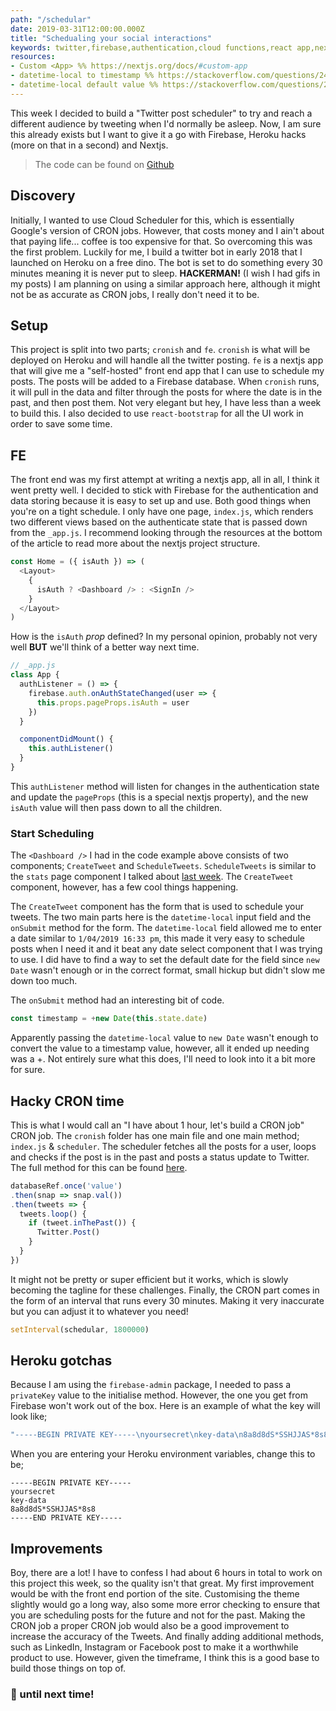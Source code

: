 ```yaml
---
path: "/schedular"
date: 2019-03-31T12:00:00.000Z
title: "Schedualing your social interactions"
keywords: twitter,firebase,authentication,cloud functions,react app,nextjs,cron
resources:
- Custom <App> %% https://nextjs.org/docs/#custom-app
- datetime-local to timestamp %% https://stackoverflow.com/questions/24691501/how-to-convert-datetime-local-to-datetime-while-storing-and-retrieving-from-data
- datetime-local default value %% https://stackoverflow.com/questions/24468518/html5-input-datetime-local-default-value-of-today-and-current-time
---
```


This week I decided to build a "Twitter post scheduler" to try and reach a different audience by tweeting when I'd normally be asleep. Now, I am sure this already exists but I want to give it a go with Firebase, Heroku hacks (more on that in a second) and Nextjs.

> The code can be found on [Github](https://github.com/myweekinjs/post-schedular)

## Discovery

Initially, I wanted to use Cloud Scheduler for this, which is essentially Google's version of CRON jobs. However, that costs money and I ain't about that paying life... coffee is too expensive for that. So overcoming this was the first problem. Luckily for me, I build a twitter bot in early 2018 that I launched on Heroku on a free dino. The bot is set to do something every 30 minutes meaning it is never put to sleep. **HACKERMAN!** (I wish I had gifs in my posts) I am planning on using a similar approach here, although it might not be as accurate as CRON jobs, I really don't need it to be.

## Setup

This project is split into two parts; `cronish` and `fe`. `cronish` is what will be deployed on Heroku and will handle all the twitter posting. `fe` is a nextjs app that will give me a "self-hosted" front end app that I can use to schedule my posts. The posts will be added to a Firebase database. When `cronish` runs, it will pull in the data and filter through the posts for where the date is in the past, and then post them. Not very elegant but hey, I have less than a week to build this. I also decided to use `react-bootstrap` for all the UI work in order to save some time.

## FE

The front end was my first attempt at writing a nextjs app, all in all, I think it went pretty well. I decided to stick with Firebase for the authentication and data storing because it is easy to set up and use. Both good things when you're on a tight schedule. I only have one page, `index.js`, which renders two different views based on the authenticate state that is passed down from the `_app.js`. I recommend looking through the resources at the bottom of the article to read more about the nextjs project structure.

```javascript
const Home = ({ isAuth }) => (
  <Layout>
    {
      isAuth ? <Dashboard /> : <SignIn />
    }
  </Layout>
)
```

How is the `isAuth` *prop* defined? In my personal opinion, probably not very well **BUT** we'll think of a better way next time.

```javascript
// _app.js
class App {
  authListener = () => {
    firebase.auth.onAuthStateChanged(user => {
      this.props.pageProps.isAuth = user
    })
  }

  componentDidMount() {
    this.authListener()
  }
}
```

This `authListener` method will listen for changes in the authentication state and update the `pageProps` (this is a special nextjs property), and the new `isAuth` value will then pass down to all the children.

### Start Scheduling

The `<Dashboard />` I had in the code example above consists of two components; `CreateTweet` and `ScheduleTweets`. `ScheduleTweets` is similar to the `stats` page component I talked about [last week](/actions-with-google). The `CreateTweet` component, however, has a few cool things happening.

The `CreateTweet` component has the form that is used to schedule your tweets. The two main parts here is the `datetime-local` input field and the `onSubmit` method for the form. The `datetime-local` field allowed me to enter a date similar to `1/04/2019 16:33 pm`, this made it very easy to schedule posts when I need it and it beat any date select component that I was trying to use. I did have to find a way to set the default date for the field since `new Date` wasn't enough or in the correct format, small hickup but didn't slow me down too much.

The `onSubmit` method had an interesting bit of code.

```javascript
const timestamp = +new Date(this.state.date)
```

Apparently passing the `datetime-local` value to `new Date` wasn't enough to convert the value to a timestamp value, however, all it ended up needing was a +. Not entirely sure what this does, I'll need to look into it a bit more for sure. 

## Hacky CRON time

This is what I would call an "I have about 1 hour, let's build a CRON job" CRON job. The `cronish` folder has one main file and one main method; `index.js` & `scheduler`. The scheduler fetches all the posts for a user, loops and checks if the post is in the past and posts a status update to Twitter. The full method for this can be found [here](https://github.com/myweekinjs/post-schedular/blob/master/cronish/index.js).

```javascript
databaseRef.once('value')
.then(snap => snap.val())
.then(tweets => {
  tweets.loop() {
    if (tweet.inThePast()) {
      Twitter.Post()
    }
  }
})
```

It might not be pretty or super efficient but it works, which is slowly becoming the tagline for these challenges. Finally, the CRON part comes in the form of an interval that runs every 30 minutes. Making it very inaccurate but you can adjust it to whatever you need!

```javascript
setInterval(schedular, 1800000)
```

## Heroku gotchas

Because I am using the `firebase-admin` package, I needed to pass a `privateKey` value to the initialise method. However, the one you get from Firebase won't work out of the box. Here is an example of what the key will look like;

```javascript
"-----BEGIN PRIVATE KEY-----\nyoursecret\nkey-data\n8a8d8dS*SSHJJAS*8s8\n-----END PRIVATE KEY-----\n"
```

When you are entering your Heroku environment variables, change this to be;

```
-----BEGIN PRIVATE KEY-----
yoursecret
key-data
8a8d8dS*SSHJJAS*8s8
-----END PRIVATE KEY-----
```

## Improvements

Boy, there are a lot! I have to confess I had about 6 hours in total to work on this project this week, so the quality isn't that great. My first improvement would be with the front end portion of the site. Customising the theme slightly would go a long way, also some more error checking to ensure that you are scheduling posts for the future and not for the past. Making the CRON job a proper CRON job would also be a good improvement to increase the accuracy of the Tweets. And finally adding additional methods, such as LinkedIn, Instagram or Facebook post to make it a worthwhile product to use. However, given the timeframe, I think this is a good base to build those things on top of.

### 👋 until next time!